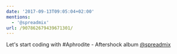 ```yaml
---
date: '2017-09-13T09:05:04+02:00'
mentions:
  - '@spreadmix'
url: /907862679439671301/
---
```

Let's start coding with #Aphrodite - Aftershock album [@spreadmix](https://twitter.com/@spreadmix)
